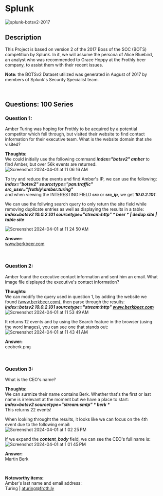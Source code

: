 # Splunk

![splunk-botsv2-2017](https://github.com/Manny-D/Splunk/assets/99146530/9033aa06-a882-4708-b183-214922ad8090)

## Description 
This Project is based on version 2 of the 2017 Boss of the SOC (BOTS) competition by Splunk. In it, we will assume the persona of Alice Bluebird, an analyst who was recommended to Grace Hoppy at the Frothly beer company, to assist them with their recent issues.

<b>Note:</b> the BOTSv2 Dataset utilized was generated in August of 2017 by members of Splunk's Security Specialist team.

<br>

## Questions: 100 Series

### <b>Question 1:</b> <br>
Amber Turing was hoping for Frothly to be acquired by a potential competitor which fell through, but visited their website to find contact information for their executive team. What is the website domain that she visited?

<b>Thoughts:</b> <br>
We could initially use the following command <b><i>index="botsv2" amber</i></b> to find Amber, but over 56k events are returned. 
![Screenshot 2024-04-01 at 11 06 16 AM](https://github.com/Manny-D/Splunk/assets/99146530/4d7daada-e978-484e-8801-d1b2fd374f38)

To try and reduce the events and find Amber's IP, we can use the following: <br>
<b><i>index="botsv2" sourcetype="pan:traffic" src_user="frothly\\amber.turing"</i></b> <br>
and when viewing the INTERESTING FIELD <b><i>src</i></b> or <b><i>src_ip</i></b>, we get <b><i>10.0.2.101</i></b>.

We can use the follwing search query to only return the site field while removing duplicate entries as well as displaying the results in a table: <br>
<b><i>index=botsv2 10.0.2.101 sourcetype="stream:http" * beer * | dedup site | table site</i></b>

![Screenshot 2024-04-01 at 11 24 50 AM](https://github.com/Manny-D/Splunk/assets/99146530/ef3fc55e-92a5-40b9-8e4b-b7f72804e535)

<b>Answer:</b> <br>
www.berkbeer.com

<br>

### <b>Question 2:</b> <br>
Amber found the executive contact information and sent him an email. What image file displayed the executive's contact information?

<b>Thoughts:</b> <br>
We can modify the query used in question 1, by adding the website we found (www.berkbeer.com), then parse through the results: <br>
<b><i>index=botsv2 10.0.2.101 sourcetype="stream:http" www.berkbeer.com</i></b> <br>
![Screenshot 2024-04-01 at 11 53 49 AM](https://github.com/Manny-D/Splunk/assets/99146530/69a3fbe3-7b7e-4ed9-84ee-ff72235b9c0a)

It returns 12 events and by using the Search feature in the browser (using the word images), you can see one that stands out: <br>
![Screenshot 2024-04-01 at 11 43 41 AM](https://github.com/Manny-D/Splunk/assets/99146530/03899f59-10cb-4fc2-b8d0-ecb7f2623232)

<b>Answer:</b> <br>
ceoberk.png

<br>

### <b>Question 3:</b> <br>
What is the CEO's name?

<b>Thoughts:</b> <br>
We can surmize their name contains Berk. Whether that's the first or last name is irrelevant at the moment but we have a place to start: <br>
<b><i>index=botsv2 sourcetype="stream:smtp" * berk * </i></b> <br>
This returns 22 events! <br>

When looking throught the results, it looks like we can focus on the 4th event due to the following email: <br>
![Screenshot 2024-04-01 at 1 02 25 PM](https://github.com/Manny-D/Splunk/assets/99146530/998b1bdf-b7df-42e0-845d-ab93d225d66a) <br>

If we expand the <b><i>content_body</i></b> field, we can see the CEO's full name is: <br>
![Screenshot 2024-04-01 at 1 01 45 PM](https://github.com/Manny-D/Splunk/assets/99146530/3c0a38c3-6794-403b-b2b5-ba6500a0cba0) <br>
 
<b>Answer:</b> <br>
Martin Berk

<br>

<b>Noteworthy items:</b> <br>
Amber's last name and email address: <br>
Turing | aturing@froth.ly
